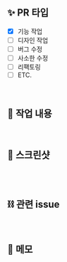 ## ✨ PR 타입
- [x] 기능 작업
- [ ] 디자인 작업
- [ ] 버그 수정
- [ ] 사소한 수정
- [ ] 리팩토링
- [ ] ETC.

<br />

## 🚀 작업 내용
<!-- 작업한 내용을 간단하게 기록 -->

<br />

## 📱 스크린샷
<!-- 작업 결과 스크린샷 기록 -->

<br /><br />

## ⛓️ 관련 issue
<!-- ex) closed #1 -->

<br />

## 📝 메모
<!-- 없으면 삭제! -->
